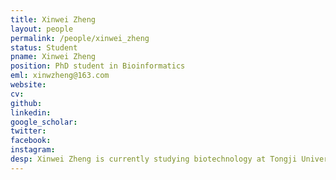 ```yaml
---
title: Xinwei Zheng
layout: people
permalink: /people/xinwei_zheng
status: Student
pname: Xinwei Zheng 
position: PhD student in Bioinformatics
eml: xinwzheng@163.com
website: 
cv: 
github:
linkedin:
google_scholar: 
twitter: 
facebook: 
instagram:
desp: Xinwei Zheng is currently studying biotechnology at Tongji University.Her current research focuses on training large language models based on single-cell data.
---
```

